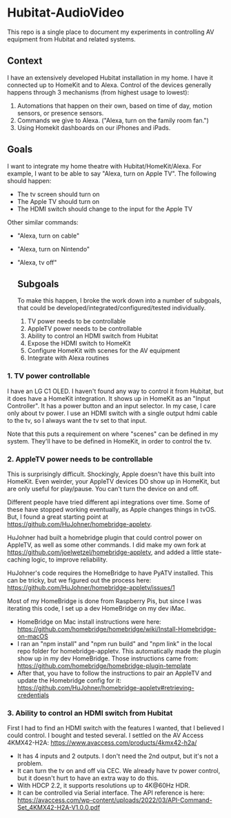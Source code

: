 # Hubitat-AudioVideo
This repo is a single place to document my experiments in controlling AV equipment from Hubitat and related systems.

## Context
I have an extensively developed Hubitat installation in my home.  I have it connected up to HomeKit and to Alexa.  Control of the devices generally happens through 3 mechanisms (from highest usage to lowest):

1. Automations that happen on their own, based on time of day, motion sensors, or presence sensors.
2. Commands we give to Alexa.  ("Alexa, turn on the family room fan.")
3. Using Homekit dashboards on our iPhones and iPads.

## Goals
I want to integrate my home theatre with Hubitat/HomeKit/Alexa.  For example, I want to be able to say "Alexa, turn on Apple TV".  The following should happen:

- The tv screen should turn on
- The Apple TV should turn on
- The HDMI switch should change to the input for the Apple TV

Other similar commands:
- "Alexa, turn on cable"
- "Alexa, turn on Nintendo"
- "Alexa, tv off"

  ## Subgoals
  To make this happen, I broke the work down into a number of subgoals, that could be developed/integrated/configured/tested individually.

  1. TV power needs to be controllable
  2. AppleTV power needs to be controllable
  3. Ability to control an HDMI switch from Hubitat
  4. Expose the HDMI switch to HomeKit
  5. Configure HomeKit with scenes for the AV equipment
  6. Integrate with Alexa routines
 
### 1. TV power controllable

I have an LG C1 OLED. I haven't found any way to control it from Hubitat, but it does have a HomeKit integration.  It shows up in HomeKit as an "Input Controller".  It has a power button and an input selector.  In my case, I care only about tv power.  I use an HDMI switch with a single output hdmi cable to the tv, so I always want the tv set to that input.

Note that this puts a requirement on where "scenes" can be defined in my system.  They'll have to be defined in HomeKit, in order to control the tv.

### 2. AppleTV power needs to be controllable

This is surprisingly difficult.  Shockingly, Apple doesn't have this built into HomeKit.  Even weirder, your AppleTV devices DO show up in HomeKit, but are only useful for play/pause.  You can't turn the device on and off.

Different people have tried different api integrations over time.  Some of these have stopped working eventually, as Apple changes things in tvOS.  But, I found a great starting point at https://github.com/HuJohner/homebridge-appletv.

HuJohner had built a homebridge plugin that could control power on AppleTV, as well as some other commands.  I did make my own fork at https://github.com/joelwetzel/homebridge-appletv, and added a little state-caching logic, to improve reliability.

HuJohner's code requires the HomeBridge to have PyATV installed.  This can be tricky, but we figured out the process here:  https://github.com/HuJohner/homebridge-appletv/issues/1

Most of my HomeBridge is done from Raspberry Pis, but since I was iterating this code, I set up a dev HomeBridge on my dev iMac.

- HomeBridge on Mac install instructions were here:  https://github.com/homebridge/homebridge/wiki/Install-Homebridge-on-macOS
- I ran an "npm install" and "npm run build" and "npm link" in the local repo folder for homebridge-appletv.  This automatically made the plugin show up in my dev HomeBridge.  Those instructions came from: https://github.com/homebridge/homebridge-plugin-template
- After that, you have to follow the instructions to pair an AppleTV and update the Homebridge config for it: https://github.com/HuJohner/homebridge-appletv#retrieving-credentials

### 3. Ability to control an HDMI switch from Hubitat

First I had to find an HDMI switch with the features I wanted, that I believed I could control.  I bought and tested several.  I settled on the AV Access 4KMX42-H2A:  https://www.avaccess.com/products/4kmx42-h2a/

- It has 4 inputs and 2 outputs.  I don't need the 2nd output, but it's not a problem.
- It can turn the tv on and off via CEC.  We already have tv power control, but it doesn't hurt to have an extra way to do this.
- With HDCP 2.2, it supports resolutions up to 4K@60Hz HDR.
- It can be controlled via Serial interface.  The API reference is here:  https://avaccess.com/wp-content/uploads/2022/03/API-Command-Set_4KMX42-H2A-V1.0.0.pdf





